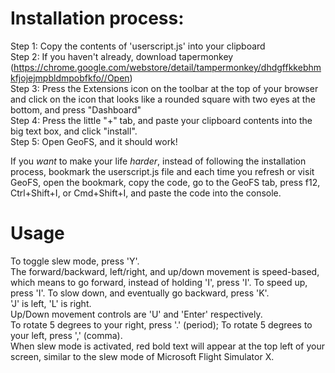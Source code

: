 # Installation process:  
Step 1: Copy the contents of 'userscript.js' into your clipboard  
Step 2: If you haven't already, download tapermonkey (https://chrome.google.com/webstore/detail/tampermonkey/dhdgffkkebhmkfjojejmpbldmpobfkfo//Open)  
Step 3: Press the Extensions icon on the toolbar at the top of your browser and click on the icon that looks like a rounded square with two eyes at the bottom, and press "Dashboard"  
Step 4: Press the little "+" tab, and paste your clipboard contents into the big text box, and click "install".  
Step 5: Open GeoFS, and it should work!  
  
If you _want_ to make your life _harder_, instead of following the installation process, bookmark the userscript.js file and each time you refresh or visit GeoFS, open the bookmark, copy the code, go to the GeoFS tab, press f12, Ctrl+Shift+I, or Cmd+Shift+I, and paste the code into the console.  
  
# Usage  
To toggle slew mode, press 'Y'.  
The forward/backward, left/right, and up/down movement is speed-based, which means to go forward, instead of holding 'I', press 'I'. To speed up, press 'I'. To slow down, and eventually go backward, press 'K'.  
'J' is left, 'L' is right.  
Up/Down movement controls are 'U' and 'Enter' respectively.  
To rotate 5 degrees to your right, press '.' (period); To rotate 5 degrees to your left, press ',' (comma).  
When slew mode is activated, red bold text will appear at the top left of your screen, similar to the slew mode of Microsoft Flight Simulator X.
